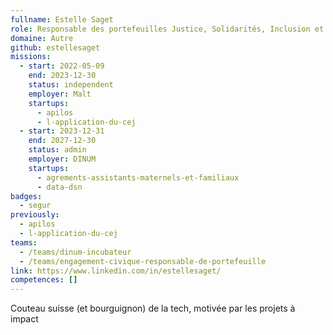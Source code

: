 ```yaml
---
fullname: Estelle Saget
role: Responsable des portefeuilles Justice, Solidarités, Inclusion et Vie associative
domaine: Autre
github: estellesaget
missions:
  - start: 2022-05-09
    end: 2023-12-30
    status: independent
    employer: Malt
    startups:
      - apilos
      - l-application-du-cej
  - start: 2023-12-31
    end: 2027-12-30
    status: admin
    employer: DINUM
    startups:
      - agrements-assistants-maternels-et-familiaux
      - data-dsn
badges:
  - segur
previously:
  - apilos
  - l-application-du-cej
teams:
  - /teams/dinum-incubateur
  - /teams/engagement-civique-responsable-de-portefeuille
link: https://www.linkedin.com/in/estellesaget/
competences: []
---
```

Couteau suisse (et bourguignon) de la tech, motivée par les projets à impact